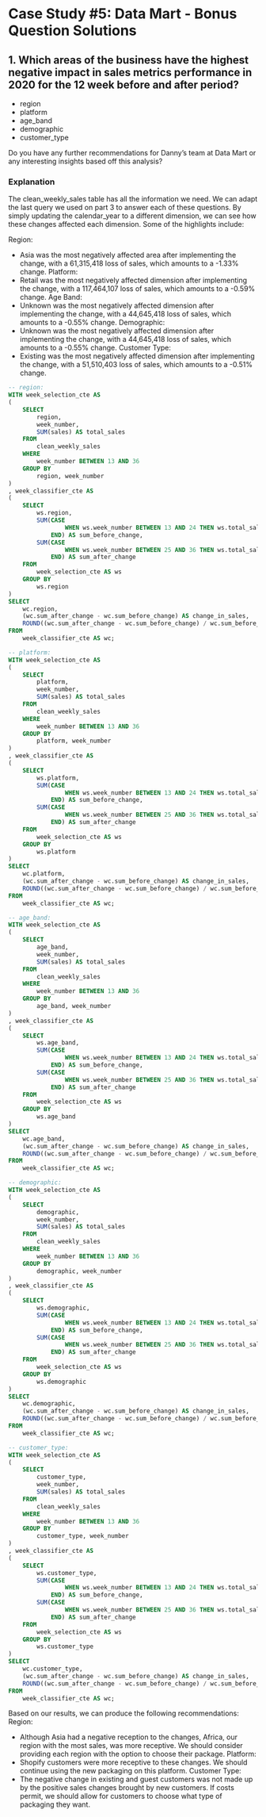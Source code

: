 # Case Study #5: Data Mart - Bonus Question Solutions

## 1. Which areas of the business have the highest negative impact in sales metrics performance in 2020 for the 12 week before and after period?
* region
* platform
* age_band
* demographic
* customer_type

Do you have any further recommendations for Danny’s team at Data Mart 
or any interesting insights based off this analysis? 

### Explanation
The clean_weekly_sales table has all the 
information we need.  We can adapt the last query we used
on part 3 to answer each of these questions.  By simply
updating the calendar_year to a different dimension, we
can see how these changes affected each dimension.  Some
of the highlights include:

Region:
* Asia was the most negatively affected area after
implementing the change, with a 61,315,418 loss of 
sales, which amounts to a -1.33% change.
Platform:
* Retail was the most negatively affected dimension
after implementing the change, with a 117,464,107 
loss of sales, which amounts to a -0.59% change.
Age Band:
* Unknown was the most negatively affected dimension
after implementing the change, with a 44,645,418 loss
of sales, which amounts to a -0.55% change.
Demographic:
* Unknown was the most negatively affected dimension
after implementing the change, with a 44,645,418 loss
of sales, which amounts to a -0.55% change.
Customer Type:
* Existing was the most negatively affected dimension
after implementing the change, with a 51,510,403 loss
of sales, which amounts to a -0.51% change.

```SQL
-- region:
WITH week_selection_cte AS
(
	SELECT 
		region,
		week_number,
		SUM(sales) AS total_sales
	FROM
		clean_weekly_sales
	WHERE
		week_number BETWEEN 13 AND 36
	GROUP BY
		region, week_number
)
, week_classifier_cte AS
(
	SELECT
		ws.region,
		SUM(CASE
				WHEN ws.week_number BETWEEN 13 AND 24 THEN ws.total_sales ELSE NULL
			END) AS sum_before_change,
		SUM(CASE
				WHEN ws.week_number BETWEEN 25 AND 36 THEN ws.total_sales ELSE NULL
			END) AS sum_after_change
	FROM
		week_selection_cte AS ws
	GROUP BY
		ws.region
)
SELECT 
	wc.region,
	(wc.sum_after_change - wc.sum_before_change) AS change_in_sales,
	ROUND((wc.sum_after_change - wc.sum_before_change) / wc.sum_before_change * 100, 2) AS pct_change
FROM 
	week_classifier_cte AS wc;
```

```SQL
-- platform:
WITH week_selection_cte AS
(
	SELECT 
		platform,
		week_number,
		SUM(sales) AS total_sales
	FROM
		clean_weekly_sales
	WHERE
		week_number BETWEEN 13 AND 36
	GROUP BY
		platform, week_number
)
, week_classifier_cte AS
(
	SELECT
		ws.platform,
		SUM(CASE
				WHEN ws.week_number BETWEEN 13 AND 24 THEN ws.total_sales ELSE NULL
			END) AS sum_before_change,
		SUM(CASE
				WHEN ws.week_number BETWEEN 25 AND 36 THEN ws.total_sales ELSE NULL
			END) AS sum_after_change
	FROM
		week_selection_cte AS ws
	GROUP BY
		ws.platform
)
SELECT 
	wc.platform,
	(wc.sum_after_change - wc.sum_before_change) AS change_in_sales,
	ROUND((wc.sum_after_change - wc.sum_before_change) / wc.sum_before_change * 100, 2) AS pct_change
FROM 
	week_classifier_cte AS wc;
```	

```SQL
-- age_band:
WITH week_selection_cte AS
(
	SELECT 
		age_band,
		week_number,
		SUM(sales) AS total_sales
	FROM
		clean_weekly_sales
	WHERE
		week_number BETWEEN 13 AND 36
	GROUP BY
		age_band, week_number
)
, week_classifier_cte AS
(
	SELECT
		ws.age_band,
		SUM(CASE
				WHEN ws.week_number BETWEEN 13 AND 24 THEN ws.total_sales ELSE NULL
			END) AS sum_before_change,
		SUM(CASE
				WHEN ws.week_number BETWEEN 25 AND 36 THEN ws.total_sales ELSE NULL
			END) AS sum_after_change
	FROM
		week_selection_cte AS ws
	GROUP BY
		ws.age_band
)
SELECT 
	wc.age_band,
	(wc.sum_after_change - wc.sum_before_change) AS change_in_sales,
	ROUND((wc.sum_after_change - wc.sum_before_change) / wc.sum_before_change * 100, 2) AS pct_change
FROM 
	week_classifier_cte AS wc;
```

```SQL
-- demographic: 
WITH week_selection_cte AS
(
	SELECT 
		demographic,
		week_number,
		SUM(sales) AS total_sales
	FROM
		clean_weekly_sales
	WHERE
		week_number BETWEEN 13 AND 36
	GROUP BY
		demographic, week_number
)
, week_classifier_cte AS
(
	SELECT
		ws.demographic,
		SUM(CASE
				WHEN ws.week_number BETWEEN 13 AND 24 THEN ws.total_sales ELSE NULL
			END) AS sum_before_change,
		SUM(CASE
				WHEN ws.week_number BETWEEN 25 AND 36 THEN ws.total_sales ELSE NULL
			END) AS sum_after_change
	FROM
		week_selection_cte AS ws
	GROUP BY
		ws.demographic
)
SELECT 
	wc.demographic,
	(wc.sum_after_change - wc.sum_before_change) AS change_in_sales,
	ROUND((wc.sum_after_change - wc.sum_before_change) / wc.sum_before_change * 100, 2) AS pct_change
FROM 
	week_classifier_cte AS wc;
```	

```SQL
-- customer_type: 
WITH week_selection_cte AS
(
	SELECT 
		customer_type,
		week_number,
		SUM(sales) AS total_sales
	FROM
		clean_weekly_sales
	WHERE
		week_number BETWEEN 13 AND 36
	GROUP BY
		customer_type, week_number
)
, week_classifier_cte AS
(
	SELECT
		ws.customer_type,
		SUM(CASE
				WHEN ws.week_number BETWEEN 13 AND 24 THEN ws.total_sales ELSE NULL
			END) AS sum_before_change,
		SUM(CASE
				WHEN ws.week_number BETWEEN 25 AND 36 THEN ws.total_sales ELSE NULL
			END) AS sum_after_change
	FROM
		week_selection_cte AS ws
	GROUP BY
		ws.customer_type
)
SELECT 
	wc.customer_type,
	(wc.sum_after_change - wc.sum_before_change) AS change_in_sales,
	ROUND((wc.sum_after_change - wc.sum_before_change) / wc.sum_before_change * 100, 2) AS pct_change
FROM 
	week_classifier_cte AS wc;
```

Based on our results, we can produce the following 
recommendations:
Region:
* Although Asia had a negative reception to the changes,
Africa, our region with the most sales, was more receptive.
We should consider providing each region with the option to
choose their package.
Platform:
* Shopify customers were more receptive to these changes.
We should continue using the new packaging on this platform.
Customer Type:
* The negative change in existing and guest customers 
was not made up by the positive sales changes brought by
new customers.  If costs permit, we should allow for customers
to choose what type of packaging they want.
